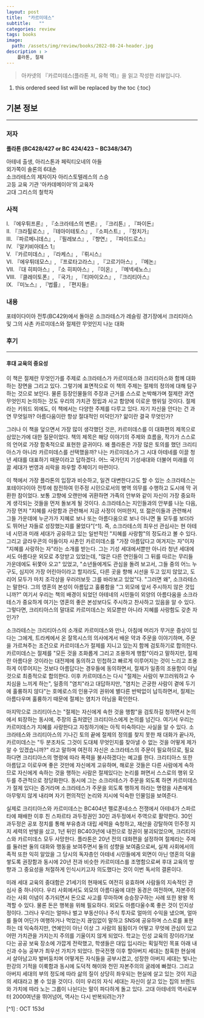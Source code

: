 ```yaml
---
layout: post
title:  "카르미데스"
subtitle:   ""
categories: review
tags: books
image:
  path: /assets/img/review/books/2022-08-24-header.jpg
description : >
    플라톤, 절제
---
```


> 아카넷의 『카르미데스(플라톤 저, 유혁 역)』을 읽고 작성한 리뷰입니다.

<!--more-->

1. this ordered seed list will be replaced by the toc
{:toc}

## 기본 정보
---
### 저자
**플라톤 (BC428/427 or BC 424/423 ~ BC348/347)**   
   
아테네 출생, 아리스톤과 페릭티오네의 아들      
외가쪽이 솔론의 6대손   
소크라테스의 제자이자 아리스토텔레스의 스승   
고등 교육 기관 '아카데메이아'의 교육자   
고대 그리스의 철학자   

### 사적   
I. 『에우튀프론』, 『소크라테스의 변론』, 『크리톤』, 『파이돈』      
II. 『크라튈로스』, 『테아이테토스』, 『소피스트』, 『정치가』   
III. 『파르메니데스』, 『필레보스』, 『향연』, 『파이드로스』   
IV. 『알키비아데스 1』   
V. 『카르미데스』, 『라케스』, 『뤼시스』   
VI. 『에우튀데모스』, 『프로타고라스』, 『고르기아스』, 『메논』   
VII. 『대 히피아스』, 『소 히피아스』, 『이온』, 『메넥세노스』   
VIII. 『클레이토폰』, 『국가』, 『티마이오스』, 『크리티아스』   
IX. 『미노스』, 『법률』, 『편지들』   


### 내용
포테이다이아 전투(BC429)에서 돌아온 소크라테스가 레슬링 경기장에서 크리티아스 및 그의 사촌 카르미데스와 절제란 무엇인지 나눈 대화


### 후기
---
#### 후대 교육의 중요성 
이 책은 절제란 무엇인가를 주제로 소크라테스가 카르미데스와 크리티아스와 함께 대화하는 장면을 그리고 있다. 그렇기에 표면적으로 이 책의 주제는 절제의 정의에 대해 탐구하는 것으로 보인다. 물론 등장인물들의 주장과 근거를 스스로 논박해가며 절제란 과연 무엇인지 논의하는 것도 우리의 가치관 정립과 사고 함양에 이로운 행위일 것이다. 절제라는 키워드 외에도, 이 책에서는 다양한 주제를 다루고 있다. 자기 자신을 안다는 건 과연 무엇일까? 아름다움이란 항상 절대적인 미덕인가? 앎이란 결국 무엇인가?

그러나 이 책을 덮으면서 가장 많이 생각했던 것은, 카르미데스를 이 대화편의 제목으로 삼았는가에 대한 질문이었다. 책의 제목은 해당 이야기의 주제와 흐름을, 작가가 스스로의 언어로 가장 함축적으로 표현한 글귀이다. 왜 플라톤은 가장 많은 토의를 했던 크리티아스가 아니라 카르미데스를 선택했을까? 나는 카르미데스가 그 시대 아테네를 이끌 청년 세대를 대표하기 때문이라고 답하겠다. 어느 국가던지 기성새대와 더불어 미래를 이끌 세대가 번영과 쇠락을 좌우할 주체이기 마련이다.   

이 책에서 가장 플라톤의 입장과 비슷하고, 일견 대변한다고도 할 수 있는 소크라테스는 포테이다이아 전투에 참전하여 민주정 시민으로서의 병역 의무를 수행하고 도시에 막 귀환한 참이었다. 보통 고향에 오랜만에 귀환하면 가족의 안부와 같이 자신이 가장 중요하게 생각되는 것들을 먼저 돌보게 될 것이다. 소크라테스는 지인들과의 안부를 나눈 다음, 가장 먼저 "지혜를 사랑함과 관련해서 지금 사정이 어떠한지, 또 젊은이들과 관련해서 그들 가운데에 누군가가 지혜로 보나 또는 아름다움으로 보나 아니면 둘 모두를 보더라도 뛰어난 자들로 성장했는지를 물었다"[^1]. 즉, 소크라테스의 최우선 관심사는 현 아테네 시민과 미래 세대가 공유하고 있는 일반적인 "지혜를 사랑함"의 정도라고 볼 수 있다. 그리고 글라우콘의 아들이자 사촌인 카르미데스를 "가장 아름답다고 여겨지는 자"이자 "지혜를 사랑하는 자"라는 소개를 받는다. 그는 기성 세대에서뿐만 아니라 청년 세대에서도 아름다운 외모로 추앙받고 있었는데, "많은 다른 연인들이 그 뒤를 따르는 무리들 가운데에도 뒤쫓아 오고" 있었고, "소년들에게도 관심을 돌려 보고서, 그들 중의 어느 누구도, 심지어 가장 어린아이라고 할지라도, 다른 곳을 향해 시선을 두고 있지 않았고, 도리어 모두가 마치 조각상을 우러러보듯 그를 바라보고 있었"다. "그러면 왜", 소크라테스는 말한다. 그의 영혼의 본성이 아름답고 훌륭함을 "그 외모에 앞서 주시하지 않은 것입니까?" 여기서 우리는 책의 배경이 되었던 아테네의 시민들이 외양의 아름다움을 소크라테스가 중요하게 여기는 영혼의 좋은 본성보다도 주시하고 찬사하고 있음을 알 수 있다. 그렇다면, 크리티아스의 말대로 카르미데스는 외모뿐만 아니라 지혜를 사랑함도 갖춘 자인가?

소크라테스는 크리티아스의 소개로 카르미데스와 만나, 아침에 머리가 무거운 증상이 있다는 그에게, 트라케에서 온 잘목시스의 의사에게서 배운 약과 주문을 이야기하며, 주문을 가르쳐주는 조건으로 카르미데스가 절제를 지니고 있는지 함께 검토하기로 합의한다. 카르미데스는 절제를 "모든 것을 조화롭게 그리고 조용하게 행함"이라고 말하지만, 절제란 아름다운 것이라는 대전제에 동의하고 민첩하고 빠르게 이루어지는 것이 느리고 조용하게 이루어지는 것보다 아름답다는 경우들에 동의하면서, 절제가 일종의 조용함이 아닐 것으로 최종적으로 합의한다. 이후 카르미데스는 다시 "절제는 사람이 부끄러워하고 수치심을 느끼게 하는", 일종의 "염치"라고 대답하지만, "염치는 곤궁한 사람이 곁에 두기에 훌륭하지 않다"는 호메로스의 인용구의 권위에 별다른 반박없이 납득하면서, 절제는 아름다우며 훌륭하기 때문에 절제는 염치가 아님을 확인한다.   

마지막으로 크리티아스는 "절제는 자신에게 속한 것을 행함"을 검토하길 청하면서 논의에서 퇴장하는 동시에, 주장의 출처였던 크리티아스에게 논의를 넘긴다. 여기서 우리는 카르미데스가 지혜를 사랑한다고 자칭하기에는 아직 미숙하다는 사실을 알 수 있다. 소크라테스와 크리티아스의 기나긴 토의 끝에 절제의 정의를 찾지 못한 채 대화가 끝나자, 카르미데스는 "두 분조차도 그것이 도대체 무엇인지를 찾아낼 수 없는 것을 어떻게 제가 알 수 있겠습니까?" 라고 말하며 여전히 자신은 소크라테스의 주문이 필요하므로, 필요하다면 크리티아스의 명령에 따라 폭력을 불사하겠다는 예고를 한다. 크리티아스 또한 아름답고 이로우며 좋은 것만에 자신에게 고유하며, 해로운 것들은 다른 사람에게 속하므로 자신에게 속하는 것을 행하는 사람은 절제있다는 논리를 펴면서 스스로의 행위 모두를 주관적으로 정당화한다. 동시에 그는 소크라테스가 주문을 외도록 하면 카르미데스가 절제 있다는 증거라며 소크라테스가 주문을 외도록 행하게 하라는 명령을 사촌에게 아무렇지 않게 내리며 자기 편의적인 논리와 지시에 익숙한 인물임을 보여준다.

실제로 크리티아스와 카르미데스는 BC404년 펠로폰네소스 전쟁에서 아테네가 스파르타에 패배한 이후 친 스파르타 과두정권인 30인 과두정에서 주역으로 활약한다. 30인 과두정은 공포 정치를 통해 부유층과 대립 세력을 숙청하고, 재산을 강탈하여 민주정 지지 세력의 반발을 샀고, 1년 뒤인 BC403년에 내전으로 정권이 붕괴되었으며, 크리티아스와 카르미데스 모두 사망한다. 플라톤은 20년 전의 대화편을 설정하여 절제라는 주제를 둘러싼 둘의 대화와 행동을 보여주면서 둘의 성향을 보여줌으로써, 실제 사회에서의 족적 또한 익히 알았을 그 당시의 독자층인 아테네 시민들에게 외면이 아닌 영혼의 덕을 쌓도록 권장함과 동시에 20년 전과 비슷한 카르미데스를 조명함으로써 후대 교육의 방향과 그 중요성을 처절하게 인식시키고자 의도했다는 것이 이번 독서의 결론이다.

미래 세대 교육의 중대함은 21세기의 현재에도 여전히 유효하며 사람들의 지속적인 관심사 중 하나이다. 우리 사회에서도 외모의 아름다움에 대한 동경은 여전하며, 자본주의라는 사회 이념이 추가되면서 돈으로 사고를 무마하며 승승장구하는 사례 또한 왕왕 목격할 수 있다. 물론 돈은 행복을 위해 필요하다. 외모도 아름다울수록 좋은 것이 인지상정이다. 그러나 우리는 얼마나 벌고 부동산이나 주식 투자로 얼마의 수익을 냈으며, 얼마를 들여 어딘가 여행하거나 먹었는지 끊임없이 말하고 SNS에 공유하며 스스로를 표현하는 데 익숙하지만, 연예인이 아닌 이상 그 사람의 됨됨이가 어떻고 무엇에 관심이 있고 어떤 가치관을 가지는지 주의를 기울이지 않게 되었다. 학교는 인성 교육의 장이라기보다는 공공 보육 장소에 가깝게 전락했고, 학생들은 대입 입시라는 획일적인 목표 아래 내신과 수능 공부가 최우선 가치가 되었다. 한국전쟁 이후 할아버지 세대는 참혹한 현실에서 살아남고자 발버둥치며 어떻게든 자식들을 공부시켰고, 성장한 아버지 세대는 빛나는 한강의 기적을 이룩함과 동시에 도덕적 해이와 천민 자본주의의 굴레에 빠졌다. 그리고 아버지 세대의 부의 정도에 따라 삶의 질이 상당히 좌우되는 현실에 살고 있는 것이 지금의 세대라고 볼 수 있을 것이다. 이미 우리의 자식 세대는 자신이 살고 있는 집의 브랜드와 가치에 따라 노는 그룹이 나뉜다는 말이 파다하게 돌고 있다. 고대 아테네의 역사로부터 2000여년을 뛰어넘어, 역사는 다시 반복되려는가?



[^1] : OCT 153d   
